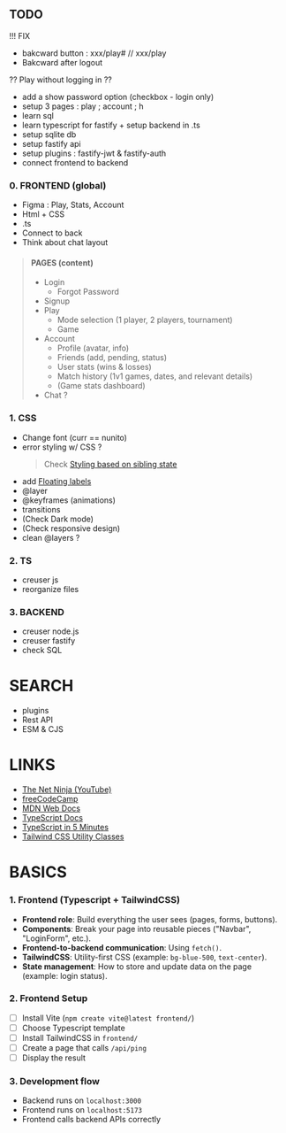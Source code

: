 ## TODO

!!! FIX
- bakcward button : xxx/play# // xxx/play
- Bakcward after logout

?? Play without logging in ??
- add a show password option (checkbox - login only)
- setup 3 pages : play ; account ; h
- learn sql
- learn typescript for fastify + setup backend in .ts
- setup sqlite db
- setup fastify api
- setup plugins : fastify-jwt & fastify-auth
- connect frontend to backend

### 0. FRONTEND (global)

- Figma : Play, Stats, Account
- Html + CSS
- .ts
- Connect to back
- Think about chat layout

> #### PAGES (content)
>
> - Login
>   - Forgot Password
> - Signup
> - Play
>   - Mode selection (1 player, 2 players, tournament)
>   - Game
> - Account
>   - Profile (avatar, info)
>   - Friends (add, pending, status)
>   - User stats (wins & losses)
>   - Match history (1v1 games, dates, and relevant details)
>   - (Game stats dashboard)
> - Chat ?

### 1. CSS

- Change font (curr == nunito)
- error styling w/ CSS ?
  > Check [Styling based on sibling state](https://tailwindcss.com/docs/hover-focus-and-other-states?email=ccc%40aaa.com&password=Boscoxx)
- add [Floating labels](https://www.youtube.com/watch?v=nJzKi6oIvBA)
- @layer
- @keyframes (animations)
- transitions
- (Check Dark mode)
- (Check responsive design)
- clean @layers ?

### 2. TS

- creuser js
- reorganize files

### 3. BACKEND

- creuser node.js
- creuser fastify
- check SQL

# SEARCH

- plugins
- Rest API
- ESM & CJS

# LINKS

- [The Net Ninja (YouTube)](https://www.youtube.com/@NetNinja)
- [freeCodeCamp](https://www.freecodecamp.org/)
- [MDN Web Docs](https://developer.mozilla.org/en-US/docs/Web)
- [TypeScript Docs](https://www.typescriptlang.org/docs/)
- [TypeScript in 5 Minutes](https://www.typescriptlang.org/docs/handbook/typescript-in-5-minutes.html)
- [Tailwind CSS Utility Classes](https://tailwindcss.com/docs/styling-with-utility-classes)

# BASICS

### 1. Frontend (Typescript + TailwindCSS)

- **Frontend role**: Build everything the user sees (pages, forms, buttons).
- **Components**: Break your page into reusable pieces ("Navbar", "LoginForm", etc.).
- **Frontend-to-backend communication**: Using `fetch()`.
- **TailwindCSS**: Utility-first CSS (example: `bg-blue-500`, `text-center`).
- **State management**: How to store and update data on the page (example: login status).

### 2. Frontend Setup

- [ ] Install Vite (`npm create vite@latest frontend/`)
- [ ] Choose Typescript template
- [ ] Install TailwindCSS in `frontend/`
- [ ] Create a page that calls `/api/ping`
- [ ] Display the result

### 3. Development flow

- Backend runs on `localhost:3000`
- Frontend runs on `localhost:5173`
- Frontend calls backend APIs correctly

